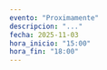 ```yaml
---
evento: "Proximamente"
descripcion: "..."
fecha: 2025-11-03
hora_inicio: "15:00"
hora_fin: "18:00"
---
```

